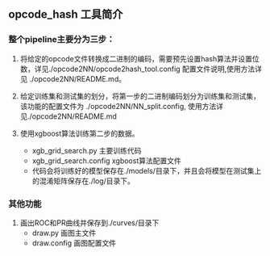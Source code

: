 ## opcode_hash 工具简介
### 整个pipeline主要分为三步：
1. 将给定的opcode文件转换成二进制的编码，需要预先设置hash算法并设置位数，详见./opcode2NN/opcode2hash_tool.config 配置文件说明,使用方法详见 ./opcode2NN/README.md。
    
2. 给定训练集和测试集的划分，将第一步的二进制编码划分为训练集和测试集，该功能的配置文件为 ./opcode2NN/NN_split.config, 使用方法详见./opcode2NN/README.md

3. 使用xgboost算法训练第二步的数据。
    - xgb_grid_search.py  主要训练代码
    - xgb_grid_search.config  xgboost算法配置文件
    - 代码会将训练好的模型保存在./models/目录下，并且会将模型在测试集上的混淆矩阵保存在./log/目录下。

### 其他功能
1. 画出ROC和PR曲线并保存到./curves/目录下
    - draw.py   画图主文件
    - draw.config  画图配置文件




